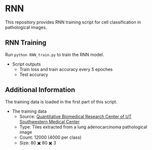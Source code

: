 # RNN
This repository provides RNN training script for cell classification in pathological images.

## RNN Training
Run ``` python RNN_train.py ``` to train the RNN model.  
* Script outputs
  * Train loss and train accuracy every 5 epoches
  * Test accuracy

## Additional Information
The training data is loaded in the first part of this script.

* The training data
  * Source: [Quantitative Biomedical Research Center of UT Southwestern Medical Center](https://qbrc.swmed.edu/projects/cnn/)
  * Type: Tiles extracted from a lung adenocarcinoma pathological image
  * Count: 12000 (4000 per class)
  * Size: 80 ✖️ 80 ✖️ 3
